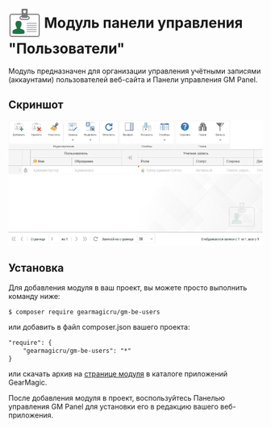 # <img src="https://raw.githubusercontent.com/gearmagicru/gm-be-users/refs/heads/master/assets/images/icon.svg" width="64px" height="64px" align="absmiddle"> Модуль панели управления "Пользователи"

Модуль предназначен для организации управления учётными записями (аккаунтами) пользователей веб-сайта и Панели управления GM Panel.

## Скриншот
<img src="https://github.com/gearmagicru/gm-be-users/blob/master/assets/help/grid.png?raw=true">

## Установка

Для добавления модуля в ваш проект, вы можете просто выполнить команду ниже:

```
$ composer require gearmagicru/gm-be-users
```

или добавить в файл composer.json вашего проекта:
```
"require": {
    "gearmagicru/gm-be-users": "*"
}
```
или скачать архив на [странице модуля](https://apps.gearmagic.ru/component/gm-be-users) в каталоге приложений GearMagic.

После добавления модуля в проект, воспользуйтесь Панелью управления GM Panel для установки его в редакцию вашего веб-приложения.
